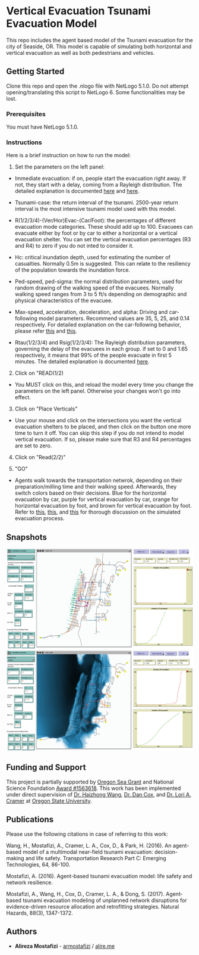 # Vertical Evacuation Tsunami Evacuation Model

This repo includes the agent based model of the Tsunami evacuation for the city of Seaside, OR. This model is capable of simulating both horizontal and vertical evacuation as well as both pedestrians and vehicles.

## Getting Started

Clone this repo and open the .nlogo file with NetLogo 5.1.0. Do not attempt opening/translating this script to NetLogo 6. Some functionalities may be lost.

### Prerequisites

You must have NetLogo 5.1.0.

### Instructions

Here is a brief instruction on how to run the model:

1. Set the parameters on the left panel:

* Immediate evacuation: if on, people start the evacuation right away. If not, they start with a delay, coming from a Rayleigh distribution. The detailed explanation is documented [here](https://ir.library.oregonstate.edu/concern/graduate_thesis_or_dissertations/bv73c493x) and [here](https://www.sciencedirect.com/science/article/pii/S0968090X15004106).

* Tsunami-case: the return interval of the tsunami. 2500-year return interval is the most intensive tsunami model used with this model.

* R(1/2/3/4)-(Ver/Hor)Evac-(Car/Foot): the percentages of different evacuation mode categories. These should add up to 100. Evacuees can evacuate either by foot or by car to either a horizontal or a vertical evacuation shelter. You can set the vertical evacuation percentages (R3 and R4) to zero if you do not inted to consider it.

* Hc: critical inundation depth, used for estimating the number of casualties. Normally 0.5m is suggested. This can relate to the resiliency of the population towards the inundation force. 

* Ped-speed, ped-sigma: the normal distribution parameters, used for random drawing of the walking speed of the evacuees. Normally walking speed ranges from 3 to 5 ft/s depending on demographic and physical characteristics of the evacuee.

* Max-speed, acceleration, deceleration, and alpha: Driving and car-following model parameters. Recommend values are 35, 5, 25, and 0.14 respectively. For detailed explanation on the car-following behavior, please refer [this](https://ir.library.oregonstate.edu/concern/graduate_thesis_or_dissertations/bv73c493x) and [this](https://link.springer.com/article/10.1007/s11069-017-2927-y).

* Rtau(1/2/3/4) and Rsig(1/2/3/4): The Rayleigh distribution parameters, governing the delay of the evacuees in each group. if set to 0 and 1.65 respectively, it means that 99% of the people evacuate in first 5 minutes. The detailed explanation is documented [here](https://ir.library.oregonstate.edu/concern/graduate_thesis_or_dissertations/bv73c493x).

2. Click on "READ(1/2)
* You MUST click on this, and reload the model every time you change the parameters on the left panel. Otherwise your changes won't go into effect.

3. Click on "Place Verticals"
* Use your mouse and click on the intersections you want the vertical evacuation shelters to be placed, and then click on the button one more time to turn it off. You can skip this step if you do not intend to model vertical evacuation. If so, please make sure that R3 and R4 percentages are set to zero.

4. Click on "Read(2/2)"

5. "GO"

* Agents walk towards the transportation netwrok, depending on their preparation/milling time and their walking speed. Afterwards, they switch colors based on their decisions. Blue for the horizontal evacuation by car, purple for vertical evacuation by car, orange for horizontal evacuation by foot, and brown for vertical evacuation by foot. Refer to [this](https://ir.library.oregonstate.edu/concern/graduate_thesis_or_dissertations/bv73c493x), [this](https://link.springer.com/article/10.1007/s11069-017-2927-y), and [this](https://www.sciencedirect.com/science/article/pii/S0968090X15004106) for thorough discussion on the simulated evacuation process. 

## Snapshots

![Alt text](snapshot_1.png?raw=true "Snapshot 1 - time = 6min")
![Alt text](snapshot_2.png?raw=true "Snapshot 2 - time = 44min")

## Funding and Support

This project is partially supported by [Oregon Sea Grant](http://seagrant.oregonstate.edu/) and National Science Foundation [Award \#1563618](https://www.nsf.gov/awardsearch/showAward?AWD_ID=1563618). This work has been implemented under direct supervision of [Dr. Haizhong Wang](http://cce.oregonstate.edu/wang), [Dr. Dan Cox](http://cce.oregonstate.edu/cox), and [Dr. Lori A. Cramer](https://liberalarts.oregonstate.edu/spp/sociology/lori-cramer) at [Oregon State University](http://oregonstate.edu).

## Publications

Please use the following citations in case of referring to this work:

Wang, H., Mostafizi, A., Cramer, L. A., Cox, D., & Park, H. (2016). An agent-based model of a multimodal near-field tsunami evacuation: decision-making and life safety. Transportation Research Part C: Emerging Technologies, 64, 86-100.

Mostafizi, A. (2016). Agent-based tsunami evacuation model: life safety and network resilience.

Mostafizi, A., Wang, H., Cox, D., Cramer, L. A., & Dong, S. (2017). Agent-based tsunami evacuation modeling of unplanned network disruptions for evidence-driven resource allocation and retrofitting strategies. Natural Hazards, 88(3), 1347-1372.


## Authors

* **Alireza Mostafizi** - [armostafizi](https://github.com/armostafizi) / [alire.me](https://alire.me)
